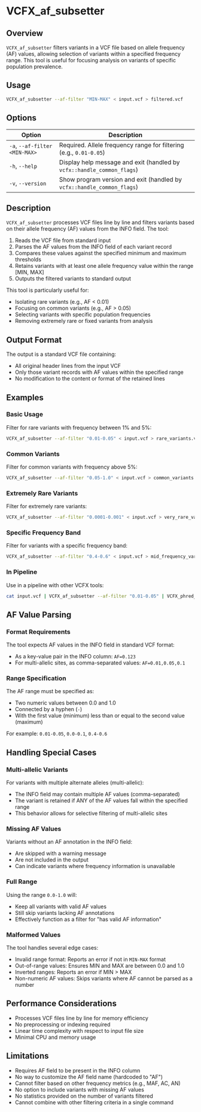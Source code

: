# VCFX_af_subsetter

## Overview
`VCFX_af_subsetter` filters variants in a VCF file based on allele frequency (AF) values, allowing selection of variants within a specified frequency range. This tool is useful for focusing analysis on variants of specific population prevalence.

## Usage
```bash
VCFX_af_subsetter --af-filter "MIN-MAX" < input.vcf > filtered.vcf
```

## Options
| Option | Description |
|--------|-------------|
| `-a`, `--af-filter <MIN-MAX>` | Required. Allele frequency range for filtering (e.g., `0.01-0.05`) |
| `-h`, `--help` | Display help message and exit (handled by `vcfx::handle_common_flags`) |
| `-v`, `--version` | Show program version and exit (handled by `vcfx::handle_common_flags`) |

## Description
`VCFX_af_subsetter` processes VCF files line by line and filters variants based on their allele frequency (AF) values from the INFO field. The tool:

1. Reads the VCF file from standard input
2. Parses the AF values from the INFO field of each variant record
3. Compares these values against the specified minimum and maximum thresholds
4. Retains variants with at least one allele frequency value within the range [MIN, MAX]
5. Outputs the filtered variants to standard output

This tool is particularly useful for:
- Isolating rare variants (e.g., AF < 0.01)
- Focusing on common variants (e.g., AF > 0.05)
- Selecting variants with specific population frequencies
- Removing extremely rare or fixed variants from analysis

## Output Format
The output is a standard VCF file containing:
- All original header lines from the input VCF
- Only those variant records with AF values within the specified range
- No modification to the content or format of the retained lines

## Examples

### Basic Usage
Filter for rare variants with frequency between 1% and 5%:
```bash
VCFX_af_subsetter --af-filter "0.01-0.05" < input.vcf > rare_variants.vcf
```

### Common Variants
Filter for common variants with frequency above 5%:
```bash
VCFX_af_subsetter --af-filter "0.05-1.0" < input.vcf > common_variants.vcf
```

### Extremely Rare Variants
Filter for extremely rare variants:
```bash
VCFX_af_subsetter --af-filter "0.0001-0.001" < input.vcf > very_rare_variants.vcf
```

### Specific Frequency Band
Filter for variants with a specific frequency band:
```bash
VCFX_af_subsetter --af-filter "0.4-0.6" < input.vcf > mid_frequency_variants.vcf
```

### In Pipeline
Use in a pipeline with other VCFX tools:
```bash
cat input.vcf | VCFX_af_subsetter --af-filter "0.01-0.05" | VCFX_phred_filter -p 30 > high_quality_rare_variants.vcf
```

## AF Value Parsing

### Format Requirements
The tool expects AF values in the INFO field in standard VCF format:
- As a key-value pair in the INFO column: `AF=0.123`
- For multi-allelic sites, as comma-separated values: `AF=0.01,0.05,0.1`

### Range Specification
The AF range must be specified as:
- Two numeric values between 0.0 and 1.0
- Connected by a hyphen (`-`)
- With the first value (minimum) less than or equal to the second value (maximum)

For example: `0.01-0.05`, `0.0-0.1`, `0.4-0.6`

## Handling Special Cases

### Multi-allelic Variants
For variants with multiple alternate alleles (multi-allelic):
- The INFO field may contain multiple AF values (comma-separated)
- The variant is retained if ANY of the AF values fall within the specified range
- This behavior allows for selective filtering of multi-allelic sites

### Missing AF Values
Variants without an AF annotation in the INFO field:
- Are skipped with a warning message
- Are not included in the output
- Can indicate variants where frequency information is unavailable

### Full Range
Using the range `0.0-1.0` will:
- Keep all variants with valid AF values
- Still skip variants lacking AF annotations
- Effectively function as a filter for "has valid AF information"

### Malformed Values
The tool handles several edge cases:
- Invalid range format: Reports an error if not in `MIN-MAX` format
- Out-of-range values: Ensures MIN and MAX are between 0.0 and 1.0
- Inverted ranges: Reports an error if MIN > MAX
- Non-numeric AF values: Skips variants where AF cannot be parsed as a number

## Performance Considerations
- Processes VCF files line by line for memory efficiency
- No preprocessing or indexing required
- Linear time complexity with respect to input file size
- Minimal CPU and memory usage

## Limitations
- Requires AF field to be present in the INFO column
- No way to customize the AF field name (hardcoded to "AF")
- Cannot filter based on other frequency metrics (e.g., MAF, AC, AN)
- No option to include variants with missing AF values
- No statistics provided on the number of variants filtered
- Cannot combine with other filtering criteria in a single command 
